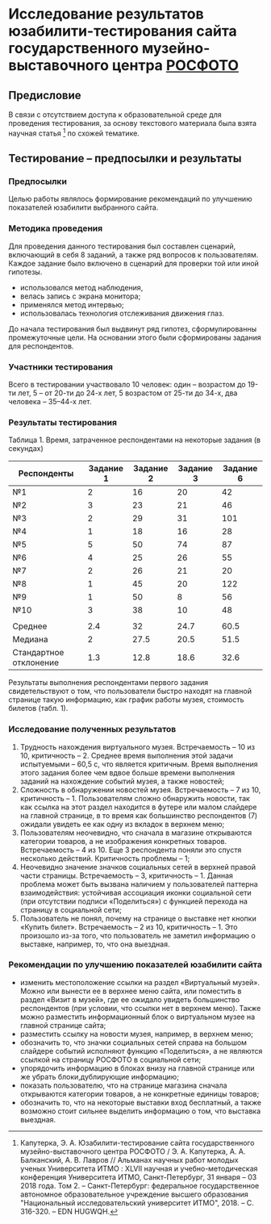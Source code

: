 # Исследование результатов юзабилити-тестирования сайта государственного музейно-выставочного центра [РОСФОТО](https://rosphoto.org)
## Предисловие
В связи с отсутствием доступа к образовательной среде для проведения тестирования, за основу текстового материала была взята научная статья [^1] по схожей тематике.

[^1]: Капутерка, Э. А. Юзабилити-тестирование сайта государственного музейно-выставочного центра РОСФОТО / Э. А. Капутерка, А. А. Балканский, А. В. Лавров // Альманах научных работ молодых ученых Университета ИТМО : XLVII научная и учебно-методическая конференция Университета ИТМО, Санкт-Петербург, 31 января – 03  2018 года. Том 2. – Санкт-Петербург: федеральное государственное автономное образовательное учреждение высшего образования "Национальный исследовательский университет ИТМО", 2018. – С. 316-320. – EDN HUGWQH.

## Тестирование – предпосылки и результаты 

### Предпосылки
Целью работы являлось формирование рекомендаций по улучшению показателей юзабилити выбранного сайта.

### Методика проведения
Для проведения данного тестирования был составлен сценарий, включающий в себя 8 заданий, а также ряд вопросов к пользователям. Каждое задание было включено в сценарий для проверки той или иной гипотезы.

* использовался метод наблюдения,
* велась запись с экрана монитора;
* применялся метод интервью;
* использовалась технология отслеживания движения глаз.

До начала тестирования был выдвинут ряд гипотез, сформулированны промежуточные цели. На основании этого были сформированы задания для респондентов.

### Участники тестирования
Всего в тестировании участвовало 10 человек: один – возрастом до 19-ти лет, 5 – от 20-ти до 24-х лет, 5 возрастом от 25-ти до 34-х, два человека – 35–44-х лет.

### Результаты тестирования

Таблица 1. Время, затраченное респондентами на некоторые задания (в секундах)

| Респонденты | Задание 1 | Задание 2 | Задание 3 | Задание 6 |
|---|---|---|---|---|
| №1 | 2 | 16 | 20 | 42 |
| №2 | 3 | 23 | 21 | 46 |
| №3 | 2 | 29 | 31 | 101 |
| №4 | 1 | 18 | 16 | 28 |
| №5 | 5 | 50 | 74 | 87 |
| №6 | 4 | 25 | 26 | 55 |
| №7 | 2 | 26 | 21 | 20 |
| №8 | 1 | 45 | 20 | 122 |
| №9 | 1 | 50 | 8 | 56 |
| №10 | 3 | 38 | 10 | 48 |
|  |  |  |  |  |
| Среднее | 2.4 | 32 | 24.7 | 60.5 |
| Медиана | 2 | 27.5 | 20.5 | 51.5 |
| Стандартное отклонение | 1.3 | 12.8 | 18.6 | 32.6 |

Результаты выполнения респондентами первого задания свидетельствуют о том, что пользователи быстро находят на главной странице такую информацию, как график работы музея, стоимость билетов (табл. 1).

### Исследование полученных результатов
1. Трудность нахождения виртуального музея. Встречаемость – 10 из 10, критичность – 2. Среднее время выполнения этой задачи испытуемыми – 60,5 с, что является критичным. Время выполнения этого задания более чем вдвое больше времени выполнения заданий на нахождение событий музея, а также новостей;
2. Сложность в обнаружении новостей музея. Встречаемость – 7 из 10, критичность – 1. Пользователям сложно обнаружить новости, так как ссылка на этот раздел находится в футере или малом слайдере на главной странице, в то время как большинство респондентов (7) ожидали увидеть ее как одну из вкладок в верхнем меню;
3. Пользователям неочевидно, что сначала в магазине открываются категории товаров, а не изображения конкретных товаров. Встречаемость – 4 из 10. Еще 3 респондента поняли это
спустя несколько действий. Критичность проблемы – 1;
4. Неочевидно значение значков социальных сетей в верхней правой части страницы. Встречаемость – 3, критичность – 1.
Данная проблема может быть вызвана наличием у пользователей паттерна взаимодействия: устойчивая ассоциация иконки социальной сети (при отсутствии подписи «Поделиться») с функцией перехода на страницу в социальной сети;
5. Пользователь не понял, почему на странице о выставке нет кнопки «Купить билет». Встречаемость – 2 из 10, критичность – 1. Это произошло из-за того, что пользователь не заметил информацию о выставке, например, то, что она выездная.

### Рекомендации по улучшению показателей юзабилити сайта
* изменить местоположение ссылки на раздел «Виртуальный музей». Можно или вынести ее в верхнее меню сайта, или поместить в раздел «Визит в музей», где ее ожидало увидеть большинство респондентов (при условии, что ссылки нет в верхнем меню). Также можно
разместить информационный блок о виртуальном музее на главной странице сайта;
* разместить ссылку на новости музея, например, в верхнем меню;
* обозначить то, что значки социальных сетей справа на большом слайдере событий исполняют функцию «Поделиться», а не являются ссылкой на страницу РОСФОТО в социальной сети;
* упорядочить информацию в блоках внизу на главной странице или же убрать блоки,дублирующие информацию;
* показать пользователю, что на странице магазина сначала открываются категории товаров, а не конкретные единицы товаров;
* обозначить то, что на некоторые выставки вход бесплатный, а также возможно стоит сильнее выделить информацию о том, что выставка выездная.



